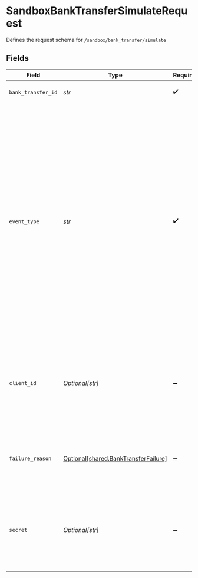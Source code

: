 # SandboxBankTransferSimulateRequest

Defines the request schema for `/sandbox/bank_transfer/simulate`


## Fields

| Field                                                                                                                                                                                                                                                                                                             | Type                                                                                                                                                                                                                                                                                                              | Required                                                                                                                                                                                                                                                                                                          | Description                                                                                                                                                                                                                                                                                                       |
| ----------------------------------------------------------------------------------------------------------------------------------------------------------------------------------------------------------------------------------------------------------------------------------------------------------------- | ----------------------------------------------------------------------------------------------------------------------------------------------------------------------------------------------------------------------------------------------------------------------------------------------------------------- | ----------------------------------------------------------------------------------------------------------------------------------------------------------------------------------------------------------------------------------------------------------------------------------------------------------------- | ----------------------------------------------------------------------------------------------------------------------------------------------------------------------------------------------------------------------------------------------------------------------------------------------------------------- |
| `bank_transfer_id`                                                                                                                                                                                                                                                                                                | *str*                                                                                                                                                                                                                                                                                                             | :heavy_check_mark:                                                                                                                                                                                                                                                                                                | Plaid’s unique identifier for a bank transfer.                                                                                                                                                                                                                                                                    |
| `event_type`                                                                                                                                                                                                                                                                                                      | *str*                                                                                                                                                                                                                                                                                                             | :heavy_check_mark:                                                                                                                                                                                                                                                                                                | The asynchronous event to be simulated. May be: `posted`, `failed`, or `reversed`.<br/><br/>An error will be returned if the event type is incompatible with the current transfer status. Compatible status --> event type transitions include:<br/><br/>`pending` --> `failed`<br/><br/>`pending` --> `posted`<br/><br/>`posted` --> `reversed`<br/> |
| `client_id`                                                                                                                                                                                                                                                                                                       | *Optional[str]*                                                                                                                                                                                                                                                                                                   | :heavy_minus_sign:                                                                                                                                                                                                                                                                                                | Your Plaid API `client_id`. The `client_id` is required and may be provided either in the `PLAID-CLIENT-ID` header or as part of a request body.                                                                                                                                                                  |
| `failure_reason`                                                                                                                                                                                                                                                                                                  | [Optional[shared.BankTransferFailure]](../../models/shared/banktransferfailure.md)                                                                                                                                                                                                                                | :heavy_minus_sign:                                                                                                                                                                                                                                                                                                | The failure reason if the type of this transfer is `"failed"` or `"reversed"`. Null value otherwise.                                                                                                                                                                                                              |
| `secret`                                                                                                                                                                                                                                                                                                          | *Optional[str]*                                                                                                                                                                                                                                                                                                   | :heavy_minus_sign:                                                                                                                                                                                                                                                                                                | Your Plaid API `secret`. The `secret` is required and may be provided either in the `PLAID-SECRET` header or as part of a request body.                                                                                                                                                                           |